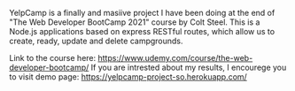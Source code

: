 YelpCamp is a finally and masiive project I have been doing at the end of "The Web Developer BootCamp 2021" course by Colt Steel.
This is a Node.js applications based on express RESTful routes, which allow us to create, ready, update and delete campgrounds. 

Link to the course here: https://www.udemy.com/course/the-web-developer-bootcamp/
If you are intrested about my results, I encourege you to visit demo page: https://yelpcamp-project-so.herokuapp.com/
